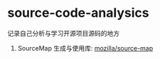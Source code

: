 # source-code-analysics
记录自己分析与学习开源项目源码的地方

1. SourceMap 生成与使用库: [mozilla/source-map](github/mozilla/source-map/README.md)
